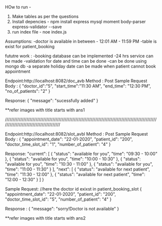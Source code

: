 HOw to run - 
1. Make tables as per the questions
2. Install depencies - npm install express mysql moment body-parser express-validator --save
3. run index file - noe index.js

Assumptions: 
    -doctor is available in between - 12:01 AM - 11:59 PM
    -table is exist for patient_booking

fututre work :
    -booking database can be implemented
    -24 hrs service can be made
    -validation for date and time can be done
    -can be done using mongo db
    -a separate holiday date can be made when patient cannot book appointment 

Endpoint:http://localhost:8082/doc_avb
Method : Post
Sample Request Body : 
    {
        "doctor_id":"5",
        "start_time":"11:30 AM",
        "end_time": "12:30 PM",
        "no_of_patients": "2"
    }

Response: 
    {
        "message": "sucessfully added"
    }

**refer images with title starts with ans1


///////////////////////////////////////////////////////////////////////////////////////////////////////////////////////////////////////

Endpoint:http://localhost:8082/slot_avbl
Method : Post
Sample Request Body :
    {
        "appointment_date": "22-01-2020",
        "patient_id": "200",
        "doctor_time_slot_id": "1",
        "number_of_patient": "4"
    }

Response: 
 "current": [
        {
            "status": "available for you",
            "time": "09:30 - 10:00"
        },
        {
            "status": "available for you",
            "time": "10:00 - 10:30"
        },
        {
            "status": "available for you",
            "time": "10:30 - 11:00"
        },
        {
            "status": "available for you",
            "time": "11:00 - 11:30"
        }
    ],
    "next": [
        {
            "status": "available for next patient",
            "time": "11:30 - 12:00"
        },
        {
            "status": "available for next patient",
            "time": "12:00 - 12:30"
        }
    ]
}


Sample Request: //here the doctor id exixst in patient_booking_slot
    {
        "appointment_date": "22-01-2020",
        "patient_id": "200",
        "doctor_time_slot_id": "5",
        "number_of_patient": "4"
    }

Response : 
    {
        "message": "sorry!Doctor is not available"
    }

**refer images with title starts with ans2
